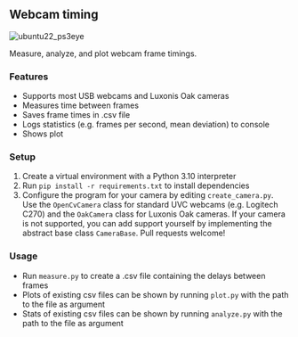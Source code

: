 ## Webcam timing
![ubuntu22_ps3eye](https://github.com/arthurkehrwald/webcam-timing/assets/50906979/add2221c-12eb-41a4-b14e-82d86c105d26)

Measure, analyze, and plot webcam frame timings.

### Features
- Supports most USB webcams and Luxonis Oak cameras
- Measures time between frames
- Saves frame times in .csv file
- Logs statistics (e.g. frames per second, mean deviation) to console
- Shows plot

### Setup
1. Create a virtual environment with a Python 3.10 interpreter
2. Run `pip install -r requirements.txt` to install dependencies
3. Configure the program for your camera by editing `create_camera.py`. Use the `OpenCvCamera` class for standard UVC webcams (e.g. Logitech C270) and the `OakCamera` class for Luxonis Oak cameras. If your camera is not supported, you can add support yourself by implementing the abstract base class `CameraBase`. Pull requests welcome!

### Usage
- Run `measure.py` to create a .csv file containing the delays between frames
- Plots of existing csv files can be shown by running `plot.py` with the path to the file as argument
- Stats of existing csv files can be shown by running `analyze.py` with the path to the file as argument

